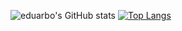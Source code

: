 ![eduarbo's GitHub stats](https://github-readme-stats.vercel.app/api?username=eduarbo&include_all_commits=true&show_icons=true&hide_title=true&hide_border=true&count_private=true&theme=vue) [![Top Langs](https://github-readme-stats.vercel.app/api/top-langs/?username=eduarbo&layout=compact&hide_border=true&theme=vue)](https://github.com/anuraghazra/github-readme-stats)
